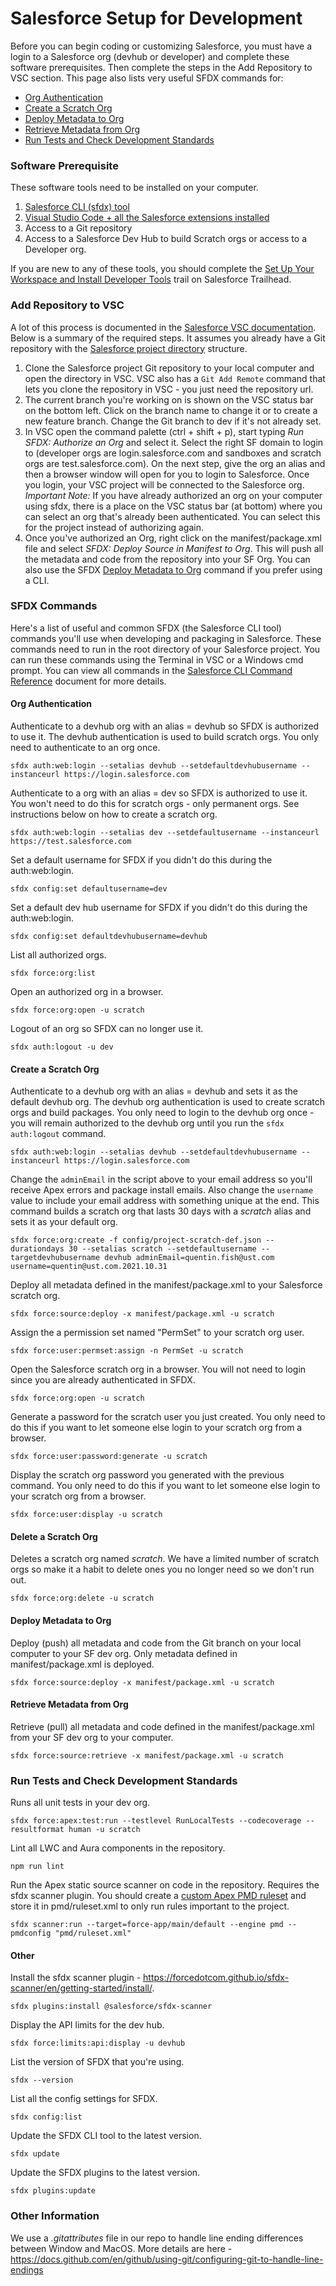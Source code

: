 # Salesforce Setup for Development
Before you can begin coding or customizing Salesforce, you must have a login to a Salesforce org (devhub or developer) and complete these software prerequisites. Then complete the steps in the Add Repository to VSC section. This page also lists very useful SFDX commands for:
- [Org Authentication](Salesforce-Development-Setup.md#Org-Authentication)
- [Create a Scratch Org](Salesforce-Development-Setup.md#Create-a-Scratch-Org)
- [Deploy Metadata to Org](Salesforce-Development-Setup.md#Deploy-Metadata-to-Org)
- [Retrieve Metadata from Org](Salesforce-Development-Setup.md#Retrieve-Metadata-from-Org)
- [Run Tests and Check Development Standards](Salesforce-Development-Setup.md#Run-Tests-and-Check-Development-Standards)


### Software Prerequisite
These software tools need to be installed on your computer.
1. [Salesforce CLI (sfdx) tool](https://developer.salesforce.com/tools/sfdxcli)
2. [Visual Studio Code + all the Salesforce extensions installed](https://developer.salesforce.com/tools/vscode/)
3. Access to a Git repository
4. Access to a Salesforce Dev Hub to build Scratch orgs or access to a Developer org.

If you are new to any of these tools, you should complete the [Set Up Your Workspace and Install Developer Tools](https://trailhead.salesforce.com/en/content/learn/trails/set-up-your-workspace-and-install-developer-tools) trail on Salesforce Trailhead.


### Add Repository to VSC
A lot of this process is documented in the [Salesforce VSC documentation](https://developer.salesforce.com/tools/vscode/en/user-guide/development-models/). Below is a summary of the required steps. It assumes you already have a Git repository with the [Salesforce project directory](https://developer.salesforce.com/docs/atlas.en-us.sfdx_dev.meta/sfdx_dev/sfdx_dev_ws_create_new.htm) structure.

1. Clone the Salesforce project Git repository to your local computer and open the directory in VSC. VSC also has a `Git Add Remote` command that lets you clone the repository in VSC - you just need the repository url.
2. The current branch you're working on is shown on the VSC status bar on the bottom left. Click on the branch name to change it or to create a new feature branch. Change the Git branch to dev if it's not already set.
3. In VSC open the command palette (ctrl + shift + p), start typing *Run SFDX: Authorize an Org* and select it. Select the right SF domain to login to (developer orgs are login.salesforce.com and sandboxes and scratch orgs are test.salesforce.com). On the next step, give the org an alias and then a browser window will open for you to login to Salesforce. Once you login, your VSC project will be connected to the Salesforce org.\
*Important Note:* If you have already authorized an org on your computer using sfdx, there is a place on the VSC status bar (at bottom) where you can select an org that's already been authenticated. You can select this for the project instead of authorizing again.
4. Once you've authorized an Org, right click on the manifest/package.xml file and select *SFDX: Deploy Source in Manifest to Org*. This will push all the metadata and code from the repository into your SF Org. You can also use the SFDX [Deploy Metadata to Org](Salesforce-Development-Setup.md#Deploy-Metadata-to-Org) command if you prefer using a CLI.


### SFDX Commands
Here's a list of useful and common SFDX (the Salesforce CLI tool) commands you'll use when developing and packaging in Salesforce. These commands need to run in the root directory of your Salesforce project. You can run these commands using the Terminal in VSC or a Windows cmd prompt. You can view all commands in the [Salesforce CLI Command Reference](https://developer.salesforce.com/docs/atlas.en-us.sfdx_cli_reference.meta/sfdx_cli_reference/cli_reference_top.htm) document for more details.


#### Org Authentication
Authenticate to a devhub org with an alias = devhub so SFDX is authorized to use it. The devhub authentication is used to build scratch orgs. You only need to authenticate to an org once.
```
sfdx auth:web:login --setalias devhub --setdefaultdevhubusername --instanceurl https://login.salesforce.com
```

Authenticate to a org with an alias = dev so SFDX is authorized to use it. You won't need to do this for scratch orgs - only permanent orgs. See instructions below on how to create a scratch org.
```
sfdx auth:web:login --setalias dev --setdefaultusername --instanceurl https://test.salesforce.com
```

Set a default username for SFDX if you didn't do this during the auth:web:login.
```
sfdx config:set defaultusername=dev
```

Set a default dev hub username for SFDX if you didn't do this during the auth:web:login.
```
sfdx config:set defaultdevhubusername=devhub
```

List all authorized orgs.
```
sfdx force:org:list
```

Open an authorized org in a browser.
```
sfdx force:org:open -u scratch
```

Logout of an org so SFDX can no longer use it.
```
sfdx auth:logout -u dev
```

#### Create a Scratch Org
Authenticate to a devhub org with an alias = devhub and sets it as the default devhub org. The devhub org authentication is used to create scratch orgs and build packages. You only need to login to the devhub org once - you will remain authorized to the devhub org until you run the `sfdx auth:logout` command.
```
sfdx auth:web:login --setalias devhub --setdefaultdevhubusername --instanceurl https://login.salesforce.com
```

Change the `adminEmail` in the script above to your email address so you'll receive Apex errors and package install emails. Also change the `username` value to include your email address with something unique at the end. This command builds a scratch org that lasts 30 days with a *scratch* alias and sets it as your default org.
```
sfdx force:org:create -f config/project-scratch-def.json --durationdays 30 --setalias scratch --setdefaultusername --targetdevhubusername devhub adminEmail=quentin.fish@ust.com username=quentin@ust.com.2021.10.31
```

Deploy all metadata defined in the manifest/package.xml to your Salesforce scratch org.
```
sfdx force:source:deploy -x manifest/package.xml -u scratch
```

Assign the a permission set named "PermSet" to your scratch org user.
```
sfdx force:user:permset:assign -n PermSet -u scratch
```

Open the Salesforce scratch org in a browser. You will not need to login since you are already authenticated in SFDX.
```
sfdx force:org:open -u scratch
```

Generate a password for the scratch user you just created. You only need to do this if you want to let someone else login to your scratch org from a browser.
```
sfdx force:user:password:generate -u scratch
```

Display the scratch org password you generated with the previous command. You only need to do this if you want to let someone else login to your scratch org from a browser.
```
sfdx force:user:display -u scratch
```


#### Delete a Scratch Org
Deletes a scratch org named *scratch*. We have a limited number of scratch orgs so make it a habit to delete ones you no longer need so we don't run out.
```
sfdx force:org:delete -u scratch
```


#### Deploy Metadata to Org
Deploy (push) all metadata and code from the Git branch on your local computer to your SF dev org. Only metadata defined in manifest/package.xml is deployed.
```
sfdx force:source:deploy -x manifest/package.xml -u scratch
```


#### Retrieve Metadata from Org
Retrieve (pull) all metadata and code defined in the manifest/package.xml from your SF dev org to your computer.
```
sfdx force:source:retrieve -x manifest/package.xml -u scratch
```


### Run Tests and Check Development Standards
Runs all unit tests in your dev org.
```
sfdx force:apex:test:run --testlevel RunLocalTests --codecoverage --resultformat human -u scratch
```

Lint all LWC and Aura components in the repository.
```
npm run lint
```

Run the Apex static source scanner on code in the repository. Requires the sfdx scanner plugin. You should create a [custom Apex PMD ruleset](https://github.com/pmd/pmd/blob/master/pmd-apex/src/main/resources/rulesets/apex/quickstart.xml) and store it in pmd/ruleset.xml to only run rules important to the project.
```
sfdx scanner:run --target=force-app/main/default --engine pmd --pmdconfig "pmd/ruleset.xml"
```


#### Other
Install the sfdx scanner plugin - https://forcedotcom.github.io/sfdx-scanner/en/getting-started/install/.
```
sfdx plugins:install @salesforce/sfdx-scanner
```

Display the API limits for the dev hub.
```
sfdx force:limits:api:display -u devhub
```

List the version of SFDX that you're using.
```
sfdx --version
```

List all the config settings for SFDX.
```
sfdx config:list
```

Update the SFDX CLI tool to the latest version.
```
sfdx update
```

Update the SFDX plugins to the latest version.
```
sfdx plugins:update
```


### Other Information
We use a *.gitattributes* file in our repo to handle line ending differences between Window and MacOS. More details are here - https://docs.github.com/en/github/using-git/configuring-git-to-handle-line-endings
